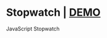 # Stopwatch | <a href="https://glistening-melomakarona-fa927a.netlify.app/">DEMO</a>
JavaScript Stopwatch

